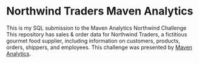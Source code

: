 # Northwind Traders Maven Analytics
This is my SQL submission to the Maven Analytics Northwind Challenge 
This repository has sales & order data for Northwind Traders, a fictitious gourmet food supplier, including information on customers, products, orders, shippers, and employees.
This challenge was presented by [Maven Analytics](https://app.mavenanalytics.io//). 

